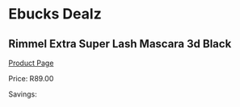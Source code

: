 
# Ebucks Dealz
## Rimmel Extra Super Lash Mascara 3d Black
[Product Page](https://www.ebucks.com/web/shop/productSelected.do?prodId=676068303&catId=1158500262)

Price: R89.00

Savings: 


	